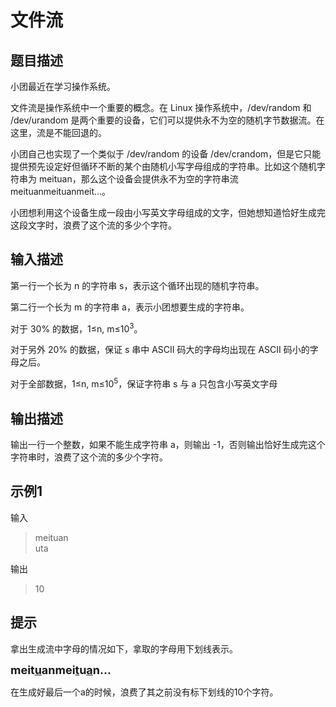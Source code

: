 # 文件流

## 题目描述

小团最近在学习操作系统。

文件流是操作系统中一个重要的概念。在 Linux 操作系统中，/dev/random 和 /dev/urandom 是两个重要的设备，它们可以提供永不为空的随机字节数据流。在这里，流是不能回退的。

小团自己也实现了一个类似于 /dev/random 的设备 /dev/crandom，但是它只能提供预先设定好但循环不断的某个由随机小写字母组成的字符串。比如这个随机字符串为 meituan，那么这个设备会提供永不为空的字符串流 meituanmeituanmeit…。

小团想利用这个设备生成一段由小写英文字母组成的文字，但她想知道恰好生成完这段文字时，浪费了这个流的多少个字符。



## 输入描述

第一行一个长为 n 的字符串 s，表示这个循环出现的随机字符串。

第二行一个长为 m 的字符串 a，表示小团想要生成的字符串。

对于 30% 的数据，1≤n, m≤10<sup>3</sup>。

对于另外 20% 的数据，保证 s 串中 ASCII 码大的字母均出现在 ASCII 码小的字母之后。

对于全部数据，1≤n, m≤10<sup>5</sup>，保证字符串 s 与 a 只包含小写英文字母



## 输出描述

输出一行一个整数，如果不能生成字符串 a，则输出 -1，否则输出恰好生成完这个字符串时，浪费了这个流的多少个字符。



## 示例1

输入

> meituan</br>
  uta

输出

> 10

## 提示

拿出生成流中字母的情况如下，拿取的字母用下划线表示。

**<font size = 4>meit<u>u</u>anmei<u>t</u>u<u>a</u>n...</font>**

在生成好最后一个a的时候，浪费了其之前没有标下划线的10个字符。